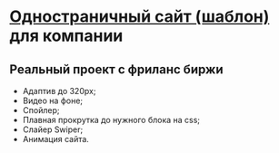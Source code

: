 <h1><a href="https://jaroftd.github.io/grad/">Одностраничный сайт (шаблон)</a> для компании</h1>
<h2>Реальный проект с фриланс биржи</h2>
<ul>
  <li>Адаптив до 320px;</li>
  <li>Видео на фоне;</li>
  <li>Спойлер;</li>
  <li>Плавная прокрутка до нужного блока на css;</li>
  <li>Слайер Swiper;</li>
  <li>Анимация сайта.</li>
</ul>

